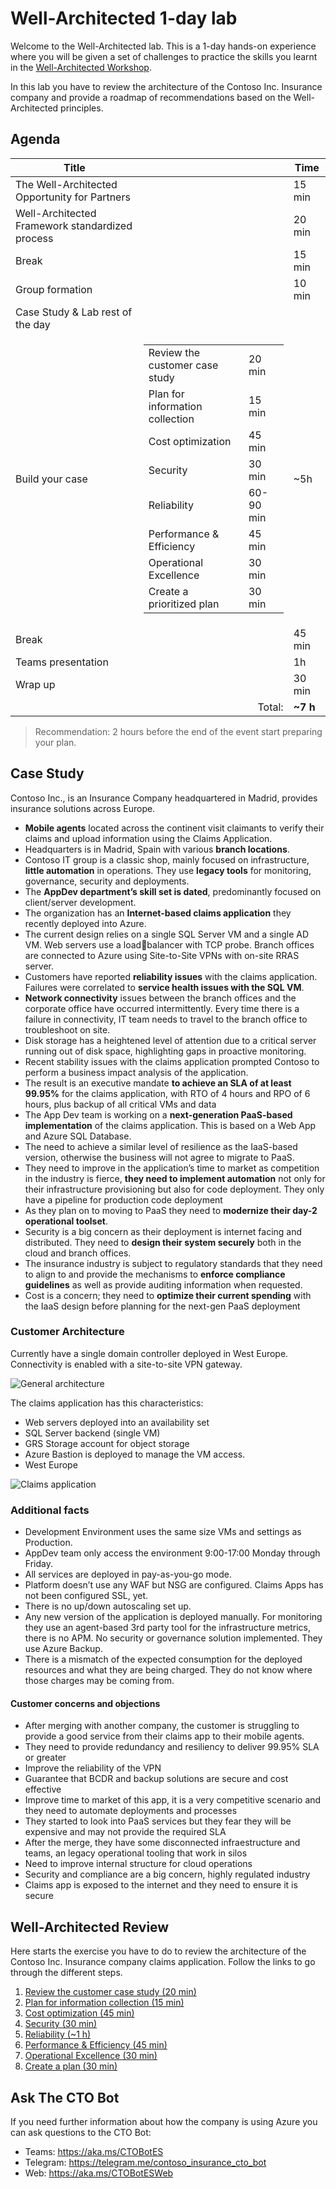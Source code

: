 # Well-Architected 1-day lab

Welcome to the Well-Architected lab. This is a 1-day hands-on experience where you will be given a set of challenges
to practice the skills you learnt in the [Well-Architected Workshop](../1.%20Well-Architected%20Workshop).

In this lab you have to review the architecture of the Contoso Inc. Insurance company and provide a roadmap of recommendations
based on the Well-Architected principles.

## Agenda

Title | | Time
---|-:|---
The Well-Architected Opportunity for Partners || 15 min
Well-Architected Framework standardized process || 20 min
Break || 15 min
Group formation || 10 min
Case Study & Lab rest of the day |
Build your case |<table><tr><td>Review the customer case study</td><td>20 min</td></tr><tr><td>Plan for information collection</td><td>15 min</td></tr><tr><td>Cost optimization</td><td>45 min</td></tr><tr><td>Security</td><td>30 min</td></tr><tr><td>Reliability</td><td>60-90 min</td></tr><tr><td>Performance & Efficiency</td><td>45 min</td></tr><tr><td>Operational Excellence</td><td>30 min</td></tr><tr><td>Create a prioritized plan</td><td>30 min</td></tr></table> | ~5h    
Break || 45 min    
Teams presentation || 1h
Wrap up || 30 min
&nbsp;| Total: | **~7 h**

> Recommendation: 2 hours before the end of the event start preparing your plan.

## Case Study

Contoso Inc., is an Insurance Company headquartered in Madrid, provides insurance solutions across 
Europe.
* **Mobile agents** located across the continent visit claimants to verify their claims and upload 
information using the Claims Application.
* Headquarters is in Madrid, Spain with various **branch locations**.
* Contoso IT group is a classic shop, mainly focused on infrastructure, **little automation** in operations. 
They use **legacy tools** for monitoring, governance, security and deployments.
* The **AppDev department’s skill set is dated**, predominantly focused on client/server development.
* The organization has an **Internet-based claims application** they recently deployed into Azure.
* The current design relies on a single SQL Server VM and a single AD VM. Web servers use a loadbalancer with TCP probe.
Branch offices are connected to Azure using Site-to-Site VPNs with on-site RRAS server. 
* Customers have reported **reliability issues** with the claims application. Failures were correlated to 
**service health issues with the SQL VM**.
* **Network connectivity** issues between the branch offices and the corporate office have occurred 
intermittently. Every time there is a failure in connectivity, IT team needs to travel to the branch office 
to troubleshoot on site.
* Disk storage has a heightened level of attention due to a critical server running out of disk space, 
highlighting gaps in proactive monitoring.
* Recent stability issues with the claims application prompted Contoso to perform a business impact 
analysis of the application.
* The result is an executive mandate **to achieve an SLA of at least 99.95%** for the claims application, 
with RTO of 4 hours and RPO of 6 hours, plus backup of all critical VMs and data
* The App Dev team is working on a **next-generation PaaS-based implementation** of the claims 
application. This is based on a Web App and Azure SQL Database.
* The need to achieve a similar level of resilience as the IaaS-based version, otherwise the business will 
not agree to migrate to PaaS.
* They need to improve in the application’s time to market as competition in the industry is fierce, **they 
need to implement automation** not only for their infrastructure provisioning but also for code 
deployment. They only have a pipeline for production code deployment
* As they plan on to moving to PaaS they need to **modernize their day-2 operational toolset**. 
* Security is a big concern as their deployment is internet facing and distributed. They need to **design 
their system securely** both in the cloud and branch offices. 
* The insurance industry is subject to regulatory standards that they need to align to and provide the 
mechanisms to **enforce compliance guidelines** as well as provide auditing information when 
requested. 
* Cost is a concern; they need to **optimize their current spending** with the IaaS design before 
planning for the next-gen PaaS deployment

### Customer Architecture

Currently have a single domain controller deployed in West Europe. Connectivity is enabled with a site-to-site VPN 
gateway.

![General architecture](support%20materials/arch1.png "There are two VPN tunnels to connect to Azure, one with headquarters and another one with the Branch office  ")

The claims application has this characteristics:
* Web servers deployed into an availability 
set
* SQL Server backend
(single VM)
* GRS Storage account for object storage
* Azure Bastion is deployed to manage the 
VM access.
* West Europe

![Claims application](support%20materials/arch2.png "The claims application is deployed in West Europe, with a single VM running a single SQL Server. ")

### Additional facts

* Development Environment uses the same size VMs and settings as Production. 
* AppDev team only access the environment 9:00-17:00 Monday through Friday. 
* All services are deployed in pay-as-you-go mode.
* Platform doesn’t use any WAF but NSG are configured. Claims Apps has not been configured SSL, yet.
* There is no up/down autoscaling set up.
* Any new version of the application is deployed manually. For monitoring they use an agent-based 3rd
party tool for the infrastructure metrics, there is no APM. No security or governance solution implemented. 
They use Azure Backup. 
* There is a mismatch of the expected consumption for the deployed resources and what they are being 
charged. They do not know where those charges may be coming from.

#### Customer concerns and objections

* After merging with another company, the customer is struggling to provide a good service from their claims app to their mobile agents.
* They need to provide redundancy and resiliency to deliver 99.95% SLA or greater
* Improve the reliability of the VPN
* Guarantee that BCDR and backup solutions are secure and cost effective
* Improve time to market of this app, it is a very competitive scenario and they need to automate deployments and processes
* They started to look into PaaS services but they fear they will be expensive and may not provide the required SLA
* After the merge, they have some disconnected infraestructure and teams, an legacy operational tooling that work in silos
* Need to improve internal structure for cloud operations
* Security and compliance are a big concern, highly regulated industry
* Claims app is exposed to the internet and they need to ensure it is secure

## Well-Architected Review

Here starts the exercise you have to do to review the architecture of the Contoso Inc. Insurance company claims application. Follow the links to go through the different steps.

1. [Review the customer case study (20 min)](challenges/01.CustomerCase.md)
1. [Plan for information collection (15 min)](challenges/02.PlanCollection.md)
1. [Cost optimization (45 min)](challenges/03.CostOptimization.md)
1. [Security (30 min)](challenges/04.Security.md)
1. [Reliability (~1 h)](challenges/05.Reliability.md)
1. [Performance & Efficiency (45 min)](challenges/06.Performance.md)
1. [Operational Excellence (30 min)](challenges/07.Operations.md)
1. [Create a plan (30 min)](challenges/08.CreatePlan.md)


## Ask The CTO Bot

If you need further information about how the company is using Azure you can ask questions to the CTO Bot:

* Teams: https://aka.ms/CTOBotES
* Telegram: https://telegram.me/contoso_insurance_cto_bot
* Web: https://aka.ms/CTOBotESWeb
